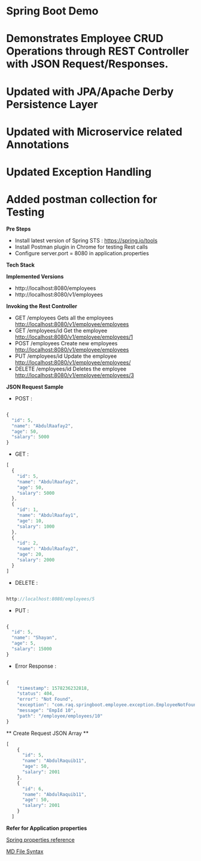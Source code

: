 
# Spring Boot Demo
 
# Demonstrates Employee CRUD Operations through REST Controller with JSON Request/Responses.
# Updated with JPA/Apache Derby Persistence Layer
# Updated with Microservice related Annotations
# Updated Exception Handling
# Added postman collection for Testing



**Pre Steps**
* Install latest version of Spring STS : https://spring.io/tools
* Install Postman plugin in Chrome for testing Rest calls
* Configure server.port = 8080 in application.properties

**Tech Stack**

**Implemented Versions**
* http://localhost:8080/employees
* http://localhost:8080/v1/employees


**Invoking the Rest Controller**
* GET   		/employees 			Gets all the employees [http://localhost:8080/v1/employee/employees](http://localhost:8080/v1/employee/employees)
* GET    		/employees/id		Get the employee		 [http://localhost:8080/v1/employee/employees/1](http://localhost:8080/v1/employee/employees/1)
* POST   		/employees			Create new employees	 [http://localhost:8080/v1/employee/employees](http://localhost:8080/v1/employee/employees)
* PUT   		/employees/id		Update the employee		 [http://localhost:8080/v1/employee/employees/](http://localhost:8080/v1/employee/employees/)
* DELETE		/employees/id		Deletes the employee	 [http://localhost:8080/v1/employee/employees/3](http://localhost:8080/v1/employee/employees/3)


**JSON Request Sample**
* POST :  

```javascript 

{
  "id": 5,
  "name": "AbdulRaafay2",
  "age": 50,
  "salary": 5000
}

```

* GET  :  

```javascript
[
  {
    "id": 5,
    "name": "AbdulRaafay2",
    "age": 50,
    "salary": 5000
  },
  {
    "id": 1,
    "name": "AbdulRaafay1",
    "age": 10,
    "salary": 1000
  },
  {
    "id": 2,
    "name": "AbdulRaafay2",
    "age": 20,
    "salary": 2000
  }
]
```

* DELETE : 

```javascript 

http://localhost:8080/employees/5 

```

* PUT :  

```javascript 

{
  "id": 5,
  "name": "Shayan",
  "age": 5,
  "salary": 15000
} 

```

* Error Response :

```javascript
  
{
    "timestamp": 1578236232818,
    "status": 404,
    "error": "Not Found",
    "exception": "com.raq.springboot.employee.exception.EmployeeNotFoundException",
    "message": "EmpId 10",
    "path": "/employee/employees/10"
}

```

** Create Request JSON Array **

```javascript
[
    {
      "id": 5,
      "name": "AbdulRaquib11",
      "age": 50,
      "salary": 2001
    },
    {
      "id": 6,
      "name": "AbdulRaquib11",
      "age": 50,
      "salary": 2001
    }
  ]
```

**Refer for Application properties**

[Spring properties reference](https://docs.spring.io/spring-boot/docs/current/reference/html/common-application-properties.html)

[MD File Syntax](https://confluence.atlassian.com/bitbucketserver/markdown-syntax-guide-776639995.html)




